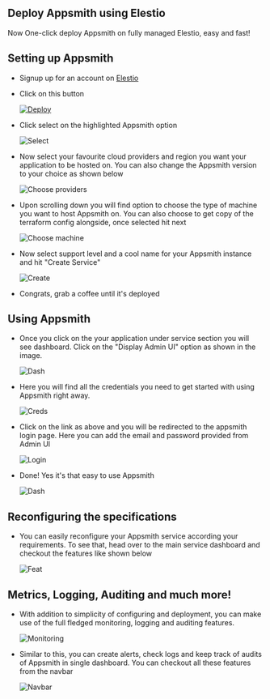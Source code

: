 ## Deploy Appsmith using Elestio

Now One-click deploy Appsmith on fully managed Elestio, easy and fast!

## Setting up Appsmith

- Signup up for an account on [Elestio](https://dash.elest.io/signup)
- Click on this button

    [![Deploy](https://pub-da36157c854648669813f3f76c526c2b.r2.dev/deploy-on-elestio-black.png)](https://dash.elest.io/deploy?soft=Appsmith&id=125)
- Click select on the highlighted Appsmith option

    ![Select](./images/select.png)
- Now select your favourite cloud providers and region you want your application to be hosted on. You can also change the Appsmith version to your choice as shown below

    ![Choose providers](./images/Choose-providers.png)
- Upon scrolling down you will find option to choose the type of machine you want to host Appsmith on. You can also choose to get copy of the terraform config alongside, once selected hit next

    ![Choose machine](./images/Choose-machine.png)
- Now select support level and a cool name for your Appsmith instance and hit "Create Service"

    ![Create](./images/Create.png)
- Congrats, grab a coffee until it's deployed

## Using Appsmith

- Once you click on the your application under service section you will see dashboard. Click on the "Display Admin UI" option as shown in the image.

    ![Dash](./images/Portal.png)
- Here you will find all the credentials you need to get started with using Appsmith right away.

    ![Creds](./images/Creds.png)
- Click on the link as above and you will be redirected to the appsmith login page. Here you can add the email and password provided from Admin UI

    ![Login](./images/Login.png)
- Done! Yes it's that easy to use Appsmith

    ![Dash](./images/Appsmith.png)

## Reconfiguring the specifications

- You can easily reconfigure your Appsmith service according your requirements. To see that, head over to the main service dashboard and checkout the features like shown below

    ![Feat](./images/Update.png)

## Metrics, Logging, Auditing and much more!
- With addition to simplicity of configuring and deployment, you can make use of the full fledged monitoring, logging and auditing features.

    ![Monitoring](./images/Matrics.png)
- Similar to this, you can create alerts, check logs and keep track of audits of Appsmith in single dashboard. You can checkout all these features from the navbar
    
    ![Navbar](./images/Other%20option.png)